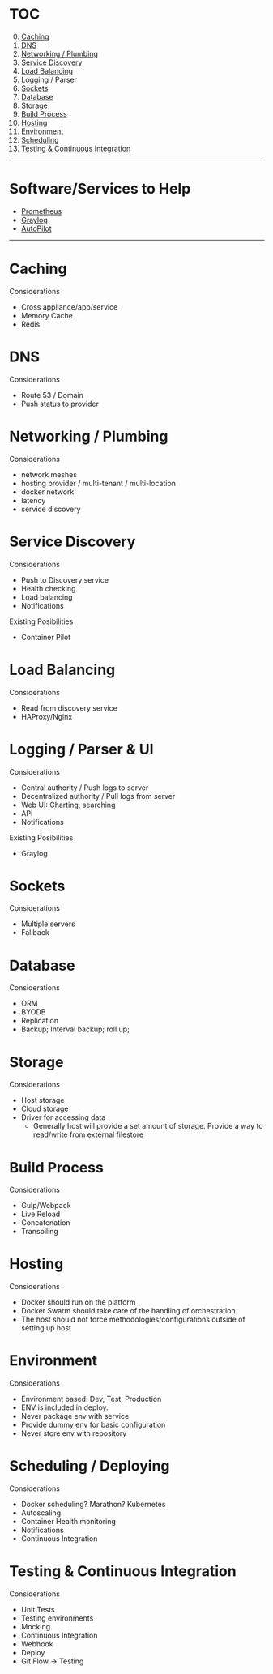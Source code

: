 # TOC

0. [Caching](#caching)
0. [DNS](#dns)
0. [Networking / Plumbing](#networkingplumbing)
0. [Service Discovery](#servicediscovery)
0. [Load Balancing](#loadbalancing)
0. [Logging / Parser](#loggingparserui)
0. [Sockets](#sockets)
0. [Database](#database)
0. [Storage](#storage)
0. [Build Process](#buildprocess)
0. [Hosting](#hosting)
0. [Environment](#environment)
0. [Scheduling](#scheduling)
0. [Testing & Continuous Integration](#testingcontinuousintegration)

---

# Software/Services to Help

+ [Prometheus](https://prometheus.io/)
+ [Graylog](https://www.graylog.org/)
+ [AutoPilot](https://github.com/joyent/containerbuddy)

---

# Caching

Considerations
- Cross appliance/app/service
- Memory Cache
- Redis

# DNS

Considerations
- Route 53 / Domain
- Push status to provider

# Networking / Plumbing

Considerations
- network meshes
- hosting provider / multi-tenant / multi-location
- docker network
- latency
- service discovery

# Service Discovery

Considerations
- Push to Discovery service
- Health checking
- Load balancing
- Notifications

Existing Posibilities
- Container Pilot

# Load Balancing

Considerations
- Read from discovery service
- HAProxy/Nginx

# Logging / Parser & UI

Considerations
- Central authority / Push logs to server
- Decentralized authority / Pull logs from server
- Web UI: Charting, searching
- API
- Notifications

Existing Posibilities
- Graylog

# Sockets

Considerations
- Multiple servers
- Fallback

# Database

Considerations
- ORM
- BYODB
- Replication
- Backup; Interval backup; roll up;

# Storage

Considerations
- Host storage
- Cloud storage
- Driver for accessing data 
    - Generally host will provide a set amount of storage. Provide a way to read/write from external filestore

# Build Process

Considerations
- Gulp/Webpack
- Live Reload
- Concatenation
- Transpiling

# Hosting

Considerations
- Docker should run on the platform
- Docker Swarm should take care of the handling of orchestration
- The host should not force methodologies/configurations outside of setting up host

# Environment

Considerations
- Environment based: Dev, Test, Production
- ENV is included in deploy.
- Never package env with service
- Provide dummy env for basic configuration
- Never store env with repository

# Scheduling / Deploying

Considerations
- Docker scheduling? Marathon? Kubernetes
- Autoscaling
- Container Health monitoring
- Notifications
- Continuous Integration

# Testing & Continuous Integration

Considerations
- Unit Tests
- Testing environments
- Mocking
- Continuous Integration
- Webhook
- Deploy
- Git Flow -> Testing
